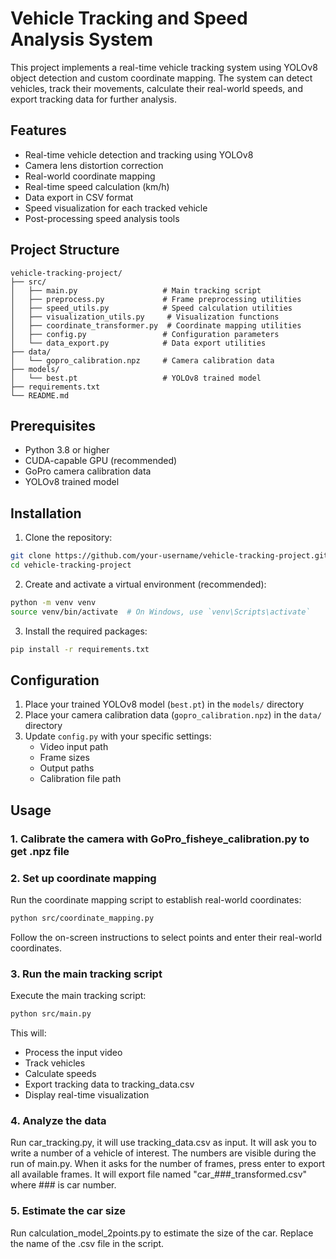 # Vehicle Tracking and Speed Analysis System

This project implements a real-time vehicle tracking system using YOLOv8 object detection and custom coordinate mapping. The system can detect vehicles, track their movements, calculate their real-world speeds, and export tracking data for further analysis.

## Features

- Real-time vehicle detection and tracking using YOLOv8
- Camera lens distortion correction
- Real-world coordinate mapping
- Real-time speed calculation (km/h)
- Data export in CSV format
- Speed visualization for each tracked vehicle
- Post-processing speed analysis tools

## Project Structure

```
vehicle-tracking-project/
├── src/
│   ├── main.py                   # Main tracking script
│   ├── preprocess.py             # Frame preprocessing utilities
│   ├── speed_utils.py            # Speed calculation utilities
│   ├── visualization_utils.py     # Visualization functions
│   ├── coordinate_transformer.py  # Coordinate mapping utilities
│   ├── config.py                 # Configuration parameters
│   └── data_export.py            # Data export utilities
├── data/
│   └── gopro_calibration.npz     # Camera calibration data
├── models/
│   └── best.pt                   # YOLOv8 trained model
├── requirements.txt
└── README.md
```

## Prerequisites

- Python 3.8 or higher
- CUDA-capable GPU (recommended)
- GoPro camera calibration data
- YOLOv8 trained model

## Installation

1. Clone the repository:
```bash
git clone https://github.com/your-username/vehicle-tracking-project.git
cd vehicle-tracking-project
```

2. Create and activate a virtual environment (recommended):
```bash
python -m venv venv
source venv/bin/activate  # On Windows, use `venv\Scripts\activate`
```

3. Install the required packages:
```bash
pip install -r requirements.txt
```

## Configuration

1. Place your trained YOLOv8 model (`best.pt`) in the `models/` directory
2. Place your camera calibration data (`gopro_calibration.npz`) in the `data/` directory
3. Update `config.py` with your specific settings:
   - Video input path
   - Frame sizes
   - Output paths
   - Calibration file path

## Usage
### 1. Calibrate the camera with GoPro_fisheye_calibration.py to get .npz file
### 2. Set up coordinate mapping

Run the coordinate mapping script to establish real-world coordinates:
```bash
python src/coordinate_mapping.py
```
Follow the on-screen instructions to select points and enter their real-world coordinates.

### 3. Run the main tracking script

Execute the main tracking script:
```bash
python src/main.py
```
This will:
- Process the input video
- Track vehicles
- Calculate speeds
- Export tracking data to tracking_data.csv
- Display real-time visualization

### 4. Analyze the data
Run car_tracking.py, it will use tracking_data.csv as input.
It will ask you to write a number of a vehicle of interest. The numbers are visible during the run of main.py.
When it asks for the number of frames, press enter to export all available frames.
It will export file named "car_###_transformed.csv" where ### is car number.

### 5. Estimate the car size
Run calculation_model_2points.py to estimate the size of the car. Replace the name of the .csv file in the script.

